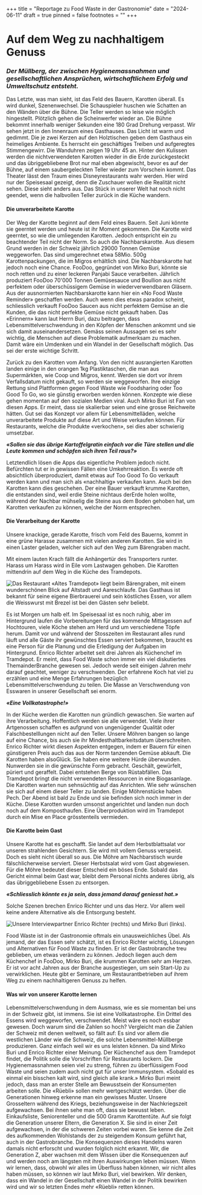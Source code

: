 +++
title = "Reportage zu Food Waste in der Gastronomie"
date = "2024-06-11"
draft = true
pinned = false
footnotes = ""
+++
# Auf dem Weg zu nachhaltigem Genuss

### *Der Müllberg, der zwischen Hygienemassnahmen und gesellschaftlichen Ansprüchen, wirtschaftlichem Erfolg und Umweltschutz entsteht.*

Das Letzte, was man sieht, ist das Feld des Bauern, Karotten überall. Es wird dunkel, Szenenwechsel. Die Schauspieler huschen wie Schatten an den Wänden über die Bühne. Die Teller werden so leise wie möglich hingestellt. Plötzlich gehen die Scheinwerfer wieder an. Die Bühne bekommt innerhalb weniger Sekunden eine 180 Grad Drehung verpasst. Wir sehen jetzt in den Innenraum eines Gasthauses. Das Licht ist warm und gedimmt. Die je zwei Kerzen auf den Holztischen geben dem Gasthaus ein heimeliges Ambiente. Es herrscht ein geschäftiges Treiben und aufgeregtes Stimmengewirr. Die Wanduhren zeigen 19 Uhr 45 an. Hinter den Kulissen werden die nichtverwendeten Karotten wieder in die Erde zurückgesteckt und das übriggebliebene Brot nur mal eben abgewischt, bevor es auf der Bühne, auf einem saubergeleckten Teller wieder zum Vorschein kommt. Das Theater lässt den Traum eines Disneyrestaurants wahr werden. Hier wird nur der Speisesaal gezeigt, denn die Zuschauer wollen die Realität nicht sehen. Diese sieht anders aus. Das Stück in unserer Welt hat noch nicht geendet, wenn die halbvollen Teller zurück in die Küche wandern.

#### Die unverarbeitete Karotte

Der Weg der Karotte beginnt auf dem Feld eines Bauern. Seit Juni könnte sie geerntet werden und heute ist ihr Moment gekommen. Die Karotte wird geerntet, so wie die umliegenden Karotten. Jedoch entspricht ein zu beachtender Teil nicht der Norm. So auch die Nachbarskarotte. Aus diesem Grund werden in der Schweiz jährlich 29000 Tonnen Gemüse weggeworfen. Das sind umgerechnet etwa 58Mio. 500g Karottenpackungen, die im Migros erhältlich sind. Die Nachbarskarotte hat jedoch noch eine Chance. FooDoo, gegründet von Mirko Buri, könnte sie noch retten und zu einer leckeren Panjabi Sauce verarbeiten. Jährlich produziert FooDoo 70'000 Tonnen Gemüsesauce und Boullion aus nicht perfektem oder überschüssigem Gemüse in wiederverwendbaren Gläsern. Aus der ausnormierten Nachbarskarotte kann hier ein «No Food Waste Reminder» geschaffen werden. Auch wenn dies etwas paradox scheint, schliesslich verkauft FooDoo Saucen aus nicht perfektem Gemüse an die Kunden, die das nicht perfekte Gemüse nicht gekauft haben. Das «Erinnern» kann laut Herrn Buri, dazu beitragen, dass Lebensmittelverschwendung in den Köpfen der Menschen ankommt und sie sich damit auseinandersetzen. Gemäss seinen Aussagen sei es sehr wichtig, die Menschen auf diese Problematik aufmerksam zu machen. Damit wäre ein Umdenken und ein Wandel in der Gesellschaft möglich. Das sei der erste wichtige Schritt.

Zurück zu den Karotten vom Anfang. Von den nicht ausrangierten Karotten landen einige in den orangen 1kg Plastiktaschen, die man aus Supermärkten, wie Coop und Migros, kennt. Werden sie dort vor ihrem Verfallsdatum nicht gekauft, so werden sie weggeworfen. Ihre einzige Rettung sind Plattformen gegen Food Waste wie Foodsharing oder Too Good To Go, wo sie günstig erworben werden können. Konzepte wie diese gehen momentan auf den sozialen Medien viral. Auch Mirko Buri ist Fan von diesen Apps. Er meint, dass sie skalierbar seien und eine grosse Reichweite hätten. Gut sei das Konzept vor allem für Lebensmittelläden, welche unverarbeitete Produkte auf diese Art und Weise verkaufen können. Für Restaurants, welche die Produkte «verkochen», sei dies aber schwierig umsetzbar. 

***«Sollen sie das übrige Kartoffelgratin einfach vor die Türe stellen und die Leute kommen und schöpfen sich ihren Teil raus?»***

Letztendlich lösen die Apps das eigentliche Problem jedoch nicht. Befürchten tut er in gewissen Fällen eine Umkehrreaktion. Es werde oft absichtlich überproduziert, damit etwas auf Too Good To Go verkauft werden kann und man sich als «nachhaltig» verkaufen kann. Auch bei den Karotten kann dies geschehen. Der eine Bauer verkauft krumme Karotten, die entstanden sind, weil erdie Steine nichtaus derErde holen wollte, während der Nachbar mühselig die Steine aus dem Boden gehoben hat, um Karotten verkaufen zu können, welche der Norm entsprechen.

#### Die Verarbeitung der Karotte

Unsere knackige, gerade Karotte, frisch vom Feld des Bauerns, kommt in
eine grüne Harasse zusammen mit vielen anderen Karotten. Sie wird in einen Laster geladen, welcher sich auf den Weg zum Bärengraben macht.

Mit einem lauten Krach fällt die Anhängertür des Transporters runter. Harass um Harass wird in Eile vom Lastwagen gehoben. Die Karotten mittendrin auf dem Weg in die Küche des Tramdepots.

![Das Restaurant «Altes Tramdepot» liegt beim Bärengraben, mit einem wunderschönen Blick auf Altstadt und Aareschlaufe. Das Gasthaus ist bekannt für seine eigene Bierbrauerei und sein köstliches Essen, vor allem die Weisswurst mit Brezel ist bei den Gästen sehr beliebt.](report.jpg)

Es ist Morgen um halb elf. Im Speisesaal ist es noch ruhig, aber im Hintergrund laufen die Vorbereitungen für das kommende Mittagessen auf Hochtouren, viele Köche stehen am Herd und um verschiedene Töpfe herum. Damit vor und während der Stosszeiten im Restaurant alles rund läuft und alle Gäste ihr gewünschtes Essen serviert bekommen, braucht es eine Person für die Planung und die Erledigung der Aufgaben im Hintergrund. Enrico Richter arbeitet seit drei Jahren als Küchenchef im Tramdepot. Er meint, dass Food Waste schon immer ein viel diskutiertes ThemainderBranche gewesen sei. Jedoch werde seit einigen Jahren mehr darauf geachtet, weniger zu verschwenden. Der erfahrene Koch hat viel zu erzählen und eine Menge Erfahrungen bezüglich Lebensmittelverschwendung zu teilen. Die Masse an Verschwendung von Esswaren in unserer Gesellschaft sei enorm.

***«Eine Vollkatastrophe!»***

In der Küche werden die Karotten nun gründlich gewaschen. Sie warten auf ihre Verarbeitung. Hoffentlich werden sie alle verwendet. Viele ihrer Artgenossen schaffen es aufgrund von ungenügender Qualität oder Falschbestelllungen nicht auf den Teller. Unsere Möhren bangen so lange auf eine Chance, bis auch sie ihr Mindesthaltbarkeitsdatum überschreiten. Enrico Richter wirkt diesen Aspekten entgegen, indem er Bauern für einen günstigeren Preis auch das aus der Norm tanzenden Gemüse abkauft. Die Karotten haben alsoGlück. Sie haben eine weitere Hürde überwunden. Nunwerden sie in die gewünschte Form gebracht. Geschält, gewürfelt, püriert und geraffelt. Dabei entstehen Berge von Rüstabfällen. Das Tramdepot bringt die nicht verwendeten Ressourcen in eine Biogasanlage. Die Karotten warten nun sehnsüchtig auf das Anrichten. Wie sehr wünschen sie sich auf einem dieser Teller zu landen. Einige Möhrenstücke haben Pech. Der Abend ist bald zu Ende und sie befinden sich noch immer in der Küche. Diese Karotten wurden umsonst angerichtet und landen nun doch noch auf dem Komposthaufen. Eine Überproduktion wird im Tramdepot durch ein Mise en Place grösstenteils vermieden.

#### Die Karotte beim Gast

Unsere Karotte hat es geschafft. Sie landet auf dem Herbstblattsalat vor unseren strahlenden Gesichtern. Sie wird mit vollem Genuss verspeist. Doch es sieht nicht überall so aus. Die Möhre am Nachbarstisch wurde fälschlicherweise serviert. Dieser Herbstsalat wird vom Gast abgewiesen. Für die Möhre bedeutet dieser Entscheid ein böses Ende. Sobald das Gericht einmal beim Gast war, bleibt dem Personal nichts anderes übrig, als das übriggebliebene Essen zu entsorgen.

***«Schliesslich könnte es ja sein, dass jemand darauf geniesst hat.»***

Solche Szenen brechen Enrico Richter und uns das Herz. Vor allem weil keine andere Alternative als die Entsorgung besteht.

![Unsere Interviewpartner Enrico Richter (rechts) und Mirko Buri (links).](interviewp.png)

Food Waste ist in der Gastronomie oftmals ein unausweichliches Übel. Als jemand, der das Essen sehr schätzt, ist es Enrico Richter wichtig, Lösungen und Alternativen für Food Waste zu finden. Er ist der Gastrobranche treu geblieben, um etwas verändern zu können. Jedoch liegen auch dem Küchenchef in FooDoo, Mirko Buri, die krummen Karotten sehr am Herzen. Er ist vor acht Jahren aus der Branche ausgestiegen, um sein Start-Up zu verwirklichen. Heute gibt er Seminare, um Restaurantbetrieben auf ihrem Weg zu einem nachhaltigeren Genuss zu helfen.

#### Was wir von unserer Karotte lernen

Lebensmittelverschwendung in dem Ausmass, wie es sie momentan bei uns in der Schweiz gibt, ist immens. Sie ist eine Vollkatastrophe. Ein Drittel des Essens wird weggeworfen, verschwendet. Meist wäre es noch essbar gewesen. Doch warum	sind	die	Zahlen	so	hoch?	Vergleicht	man	die	Zahlen der Schweiz mit denen weltweit, so fällt auf: Es sind vor allem die westlichen Länder wie die Schweiz, die solche Lebensmittel-Müllberge produzieren. Ganz einfach weil wir es uns leisten können. Da sind Mirko Buri und Enrico Richter einer Meinung. Der Küchenchef aus dem Tramdepot findet, die Politik solle die Vorschriften für Restaurants lockern. Die Hygienemassnahmen seien viel zu streng, führen zu überflüssigem Food Waste und seien zudem auch nicht gut für unser Immunsystem. «Sobald es einmal ein bisschen kalt wird, sind gleich alle krank.» Mirko Buri meint jedoch, dass man an erster Stelle am Bewusstsein der Konsumenten arbeiten solle. Die «Rüebli» sollen mehr wertgeschätzt werden. Über die Generationen hinweg erkenne man ein gewisses Muster. Unsere Grosseltern während des Kriegs, beziehungsweise in der Nachkriegszeit aufgewachsen. Bei ihnen sehe man oft, dass sie bewusst leben. Einkaufsliste, Seniorenteller und die 500 Gramm Karottentüte. Auf sie folgt die Generation unserer Eltern, die Generation X. Sie sind in einer Zeit aufgewachsen, in der die schweren Zeiten vorbei waren. Sie kenne die Zeit des aufkommenden Wohlstands der zu steigendem Konsum geführt hat, auch in der Gastrobranche. Die Konsequenzen dieses Handelns waren damals nicht erforscht und wurden folglich nicht erkannt. Wir, die Generation Z, aber wachsen mit dem Wissen über die Konsequenzen auf und werden noch am längsten mit ihren Auswirkungen leben müssen. Wenn wir lernen, dass, obwohl wir alles im Überfluss haben können, wir nicht alles haben müssen, so können wir laut Mirko Buri, viel bewirken. Wir denken, dass ein Wandel in der Gesellschaft einen Wandel in der Politik bewirken wird und wir so letzten Endes mehr «Rüebli» retten können.